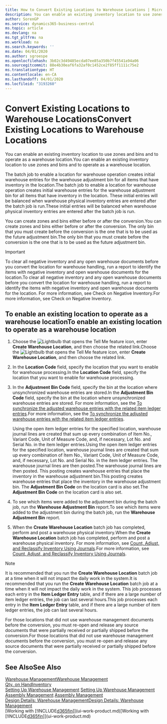 ```yaml
---
title: How to Convert Existing Locations to Warehouse Locations | Microsoft Docs
description: You can enable an existing inventory location to use zones and bins and to operate as a warehouse location.
author: SorenGP
ms.service: dynamics365-business-central
ms.topic: article
ms.devlang: na
ms.tgt_pltfrm: na
ms.workload: na
ms.search.keywords: ''
ms.date: 04/01/2020
ms.author: sgroespe
ms.openlocfilehash: 3b02c3d49485ecda07ee85a350b7f45541a94a06
ms.sourcegitcommit: 88e4b30eaf6fa32af0c1452ce2f85ff1111c75e2
ms.translationtype: HT
ms.contentlocale: en-CA
ms.lasthandoff: 04/01/2020
ms.locfileid: "3193260"
---
```

# <a name="convert-existing-locations-to-warehouse-locations"></a><span data-ttu-id="f73be-103">Convert Existing Locations to Warehouse Locations</span><span class="sxs-lookup"><span data-stu-id="f73be-103">Convert Existing Locations to Warehouse Locations</span></span>
<span data-ttu-id="f73be-104">You can enable an existing inventory location to use zones and bins and to operate as a warehouse location.</span><span class="sxs-lookup"><span data-stu-id="f73be-104">You can enable an existing inventory location to use zones and bins and to operate as a warehouse location.</span></span>  

<span data-ttu-id="f73be-105">The batch job to enable a location for warehouse operation creates initial warehouse entries for the warehouse adjustment bin for all items that have inventory in the location.</span><span class="sxs-lookup"><span data-stu-id="f73be-105">The batch job to enable a location for warehouse operation creates initial warehouse entries for the warehouse adjustment bin for all items that have inventory in the location.</span></span> <span data-ttu-id="f73be-106">These initial entries will be balanced when warehouse physical inventory entries are entered after the batch job is run.</span><span class="sxs-lookup"><span data-stu-id="f73be-106">These initial entries will be balanced when warehouse physical inventory entries are entered after the batch job is run.</span></span>  

<span data-ttu-id="f73be-107">You can create zones and bins either before or after the conversion.</span><span class="sxs-lookup"><span data-stu-id="f73be-107">You can create zones and bins either before or after the conversion.</span></span> <span data-ttu-id="f73be-108">The only bin that you must create before the conversion is the one that is to be used as the future adjustment bin.</span><span class="sxs-lookup"><span data-stu-id="f73be-108">The only bin that you must create before the conversion is the one that is to be used as the future adjustment bin.</span></span>  

> [!IMPORTANT]  
>  <span data-ttu-id="f73be-109">To clear all negative inventory and any open warehouse documents before you convert the location for warehouse handling, run a report to identify the items with negative inventory and open warehouse documents for the location.</span><span class="sxs-lookup"><span data-stu-id="f73be-109">To clear all negative inventory and any open warehouse documents before you convert the location for warehouse handling, run a report to identify the items with negative inventory and open warehouse documents for the location.</span></span> <span data-ttu-id="f73be-110">For more information, see Check on Negative Inventory.</span><span class="sxs-lookup"><span data-stu-id="f73be-110">For more information, see Check on Negative Inventory.</span></span>  

## <a name="to-enable-an-existing-location-to-operate-as-a-warehouse-location"></a><span data-ttu-id="f73be-111">To enable an existing location to operate as a warehouse location</span><span class="sxs-lookup"><span data-stu-id="f73be-111">To enable an existing location to operate as a warehouse location</span></span>  
1.  <span data-ttu-id="f73be-112">Choose the ![Lightbulb that opens the Tell Me feature](media/ui-search/search_small.png "Tell me what you want to do") icon, enter **Create Warehouse Location**, and then choose the related link.</span><span class="sxs-lookup"><span data-stu-id="f73be-112">Choose the ![Lightbulb that opens the Tell Me feature](media/ui-search/search_small.png "Tell me what you want to do") icon, enter **Create Warehouse Location**, and then choose the related link.</span></span>  
2.  <span data-ttu-id="f73be-113">In the **Location Code** field, specify the location that you want to enable for warehouse processing.</span><span class="sxs-lookup"><span data-stu-id="f73be-113">In the **Location Code** field, specify the location that you want to enable for warehouse processing.</span></span>  
3.  <span data-ttu-id="f73be-114">In the **Adjustment Bin Code** field, specify the bin at the location where unsynchronized warehouse entries are stored.</span><span class="sxs-lookup"><span data-stu-id="f73be-114">In the **Adjustment Bin Code** field, specify the bin at the location where unsynchronized warehouse entries are stored.</span></span> <span data-ttu-id="f73be-115">For more information, see the [To synchronize the adjusted warehouse entries with the related item ledger entries](inventory-how-count-adjust-reclassify.md#to-synchronize-the-adjusted-warehouse-entries-with-the-related-item-ledger-entries).</span><span class="sxs-lookup"><span data-stu-id="f73be-115">For more information, see the [To synchronize the adjusted warehouse entries with the related item ledger entries](inventory-how-count-adjust-reclassify.md#to-synchronize-the-adjusted-warehouse-entries-with-the-related-item-ledger-entries).</span></span>  

    <span data-ttu-id="f73be-116">Using the open item ledger entries for the specified location, warehouse journal lines are created that sum up every combination of Item No., Variant Code, Unit of Measure Code, and, if necessary, Lot No. and Serial No. in the item ledger entries.</span><span class="sxs-lookup"><span data-stu-id="f73be-116">Using the open item ledger entries for the specified location, warehouse journal lines are created that sum up every combination of Item No., Variant Code, Unit of Measure Code, and, if necessary, Lot No. and Serial No. in the item ledger entries.</span></span> <span data-ttu-id="f73be-117">The warehouse journal lines are then posted.</span><span class="sxs-lookup"><span data-stu-id="f73be-117">The warehouse journal lines are then posted.</span></span> <span data-ttu-id="f73be-118">This posting creates warehouse entries that place the inventory in the warehouse adjustment bin.</span><span class="sxs-lookup"><span data-stu-id="f73be-118">This posting creates warehouse entries that place the inventory in the warehouse adjustment bin.</span></span> <span data-ttu-id="f73be-119">The **Adjustment Bin Code** on the location card is also set.</span><span class="sxs-lookup"><span data-stu-id="f73be-119">The **Adjustment Bin Code** on the location card is also set.</span></span>  

4.  <span data-ttu-id="f73be-120">To see which items were added to the adjustment bin during the batch job, run the **Warehouse Adjustment Bin** report.</span><span class="sxs-lookup"><span data-stu-id="f73be-120">To see which items were added to the adjustment bin during the batch job, run the **Warehouse Adjustment Bin** report.</span></span>  
5.  <span data-ttu-id="f73be-121">When the **Create Warehouse Location** batch job has completed, perform and post a warehouse physical inventory.</span><span class="sxs-lookup"><span data-stu-id="f73be-121">When the **Create Warehouse Location** batch job has completed, perform and post a warehouse physical inventory.</span></span> <span data-ttu-id="f73be-122">For more information, see [Count, Adjust, and Reclassify Inventory Using Journals](inventory-how-count-adjust-reclassify.md).</span><span class="sxs-lookup"><span data-stu-id="f73be-122">For more information, see [Count, Adjust, and Reclassify Inventory Using Journals](inventory-how-count-adjust-reclassify.md).</span></span>  

> [!NOTE]  
>  <span data-ttu-id="f73be-123">It is recommended that you run the **Create Warehouse Location** batch job at a time when it will not impact the daily work in the system.</span><span class="sxs-lookup"><span data-stu-id="f73be-123">It is recommended that you run the **Create Warehouse Location** batch job at a time when it will not impact the daily work in the system.</span></span> <span data-ttu-id="f73be-124">This job processes each entry in the **Item Ledger Entry** table, and if there are a large number of item ledger entries, the job can last several hours.</span><span class="sxs-lookup"><span data-stu-id="f73be-124">This job processes each entry in the **Item Ledger Entry** table, and if there are a large number of item ledger entries, the job can last several hours.</span></span>  

 <span data-ttu-id="f73be-125">For those locations that did not use warehouse management documents before the conversion, you must re-open and release any source documents that were partially received or partially shipped before the conversion.</span><span class="sxs-lookup"><span data-stu-id="f73be-125">For those locations that did not use warehouse management documents before the conversion, you must re-open and release any source documents that were partially received or partially shipped before the conversion.</span></span>  

## <a name="see-also"></a><span data-ttu-id="f73be-126">See Also</span><span class="sxs-lookup"><span data-stu-id="f73be-126">See Also</span></span>  
[<span data-ttu-id="f73be-127">Warehouse Management</span><span class="sxs-lookup"><span data-stu-id="f73be-127">Warehouse Management</span></span>](warehouse-manage-warehouse.md)  
[<span data-ttu-id="f73be-128">Qty. on Hand</span><span class="sxs-lookup"><span data-stu-id="f73be-128">Inventory</span></span>](inventory-manage-inventory.md)  
<span data-ttu-id="f73be-129">[Setting Up Warehouse Management](warehouse-setup-warehouse.md)   </span><span class="sxs-lookup"><span data-stu-id="f73be-129">[Setting Up Warehouse Management](warehouse-setup-warehouse.md)   </span></span>  
<span data-ttu-id="f73be-130">[Assembly Management](assembly-assemble-items.md)  </span><span class="sxs-lookup"><span data-stu-id="f73be-130">[Assembly Management](assembly-assemble-items.md)  </span></span>  
[<span data-ttu-id="f73be-131">Design Details: Warehouse Management</span><span class="sxs-lookup"><span data-stu-id="f73be-131">Design Details: Warehouse Management</span></span>](design-details-warehouse-management.md)  
<span data-ttu-id="f73be-132">[Working with [!INCLUDE[d365fin](includes/d365fin_md.md)]](ui-work-product.md)</span><span class="sxs-lookup"><span data-stu-id="f73be-132">[Working with [!INCLUDE[d365fin](includes/d365fin_md.md)]](ui-work-product.md)</span></span>
